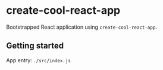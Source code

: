 # create-cool-react-app

Bootstrapped React application using `create-cool-react-app`.

## Getting started

App entry: `./src/index.js`
